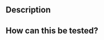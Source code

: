 <!--

Thanks for opening a pull request! Here are some tips to get everything merged smoothly:

1. Read our contributor guidelines: https://github.com/rkitindi-kr/dynatrace-bootstrapper/blob/main/CONTRIBUTING.md

2. If the PR is unfinished, raise it as a draft or prefix the title with "WIP:" so it's clear to everyone.

3. Be sure to allow edits from maintainers, so it's easier for us to help: https://help.github.com/en/articles/allowing-changes-to-a-pull-request-branch-created-from-a-fork

-->

## Description

<!--

Please include the following:
- The motivation for the change
    - Link to the Github issue or Jira ticket, if exists.
- The summary of the change

-->

## How can this be tested?

<!--

Please include some guiding steps on how to test this change during a review.

- What environment is necessary for the change to be noticeable ?
- What needs to be enabled/applied for the change to be noticeable ?

-->